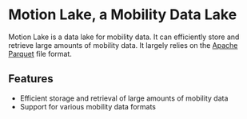 # Motion Lake, a Mobility Data Lake

Motion Lake is a data lake for mobility data. It can
efficiently store and retrieve large amounts of mobility data. It largely
relies on the [Apache Parquet](https://parquet.apache.org/) file format.

## Features

- Efficient storage and retrieval of large amounts of mobility data
- Support for various mobility data formats

